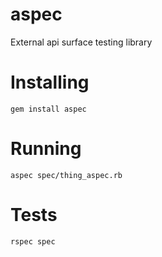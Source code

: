 aspec
=====

External api surface testing library

# Installing

    gem install aspec
	
# Running

    aspec spec/thing_aspec.rb

# Tests

    rspec spec
